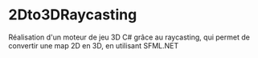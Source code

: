 # 2Dto3DRaycasting
Réalisation d'un moteur de jeu 3D C# grâce au raycasting, qui permet de convertir une map 2D en 3D, en utilisant SFML.NET
